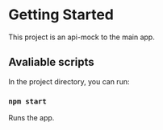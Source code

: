# Getting Started

This project is an api-mock to the main app.

## Avaliable scripts

In the project directory, you can run:

### `npm start`

Runs the app.
